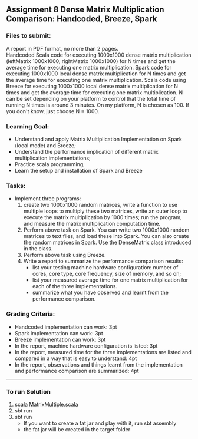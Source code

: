 ## Assignment 8 Dense Matrix Multiplication Comparison: Handcoded, Breeze, Spark

### Files to submit:
A report in PDF format, no more than 2 pages.  
Handcoded Scala code for executing 1000x1000 dense matrix multiplication (leftMatrix 1000x1000, rightMatrix 1000x1000) 
for N times and get the average time for executing one matrix multiplication. Spark code for executing 
1000x1000 local dense matrix multiplication for N times and get the average time for executing one matrix multiplication. 
Scala code using Breeze for executing 1000x1000 local dense matrix multiplication for N times and get the average time 
for executing one matrix multiplication. N can be set depending on your platform to control that the total 
time of running N times is around 3 minutes. On my platform, N is chosen as 100. If you don't know, just choose N = 1000.  


### Learning Goal:
- Understand and apply Matrix Multiplication Implementation on Spark (local mode) and Breeze;
- Understand the performance implication of different matrix multiplication implementations;
- Practice scala programming;
- Learn the setup and installation of Spark and Breeze


### Tasks:

 - Implement three programs:  
    1. create two 1000x1000 random matrices, write a function to use multiple loops to multiply these two matrices, write an outer loop to execute the matrix multiplication by 1000 times; run the program, and measure the matrix multiplication computation time.
    2. Perform above task on Spark. You can write two 1000x1000 random matrices to text files, and load these into Spark. You can also create the random matrices in Spark. Use the DenseMatrix class introduced in the class.
    3. Perform above task using Breeze.
    4. Write a report to summarize the performance comparison results:
        - list your testing machine hardware configuration: number of cores,  core type, core frequency, size of memory, and so on;
        - list your measured average time for one matrix multiplication for each of the three implementations. 
        - summarize what you have observed and learnt from the performance comparison.

### Grading Criteria:
- Handcoded implementation can work: 3pt
- Spark implementation can work: 3pt
- Breeze implementation can work: 3pt
- In the report, machine hardware configuration is listed: 3pt
- In the report,  measured time for the three implementations are listed and compared in a way that is easy to understand: 4pt
- In the report, observations and things learnt from the implementation and performance comparison are summarized: 4pt


---

### To run Solution
1. scala MatrixMultiple.scala
2. sbt run
3. sbt run
    - If you want to  create a fat jar and play with it, run sbt assembly
    - the fat jar will be created in the target folder
